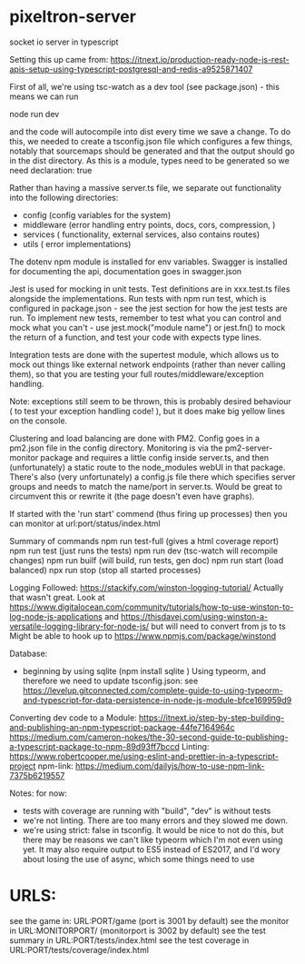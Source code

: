 # pixeltron-server
socket io server in typescript


Setting this up came from: https://itnext.io/production-ready-node-js-rest-apis-setup-using-typescript-postgresql-and-redis-a9525871407

First of all, we're using tsc-watch as a dev tool (see package.json) - this means we can run 

node run dev

and the code will autocompile into dist every time we save a change. To do this, we needed to create a tsconfig.json file which configures a few things, notably that sourcemaps should be generated and that the output should go in the dist directory.
As this is a module, types need to be generated so we need declaration: true

Rather than having a massive server.ts file, we separate out functionality into the following directories:
- config (config variables for the system)
- middleware (error handling entry points, docs, cors, compression, )
- services ( functionality, external services, also contains routes)
- utils ( error implementations)

The dotenv npm module is installed for env variables.
Swagger is installed for documenting the api, documentation goes in swagger.json

Jest is used for mocking in unit tests. Test definitions are in xxx.test.ts files alongside the implementations. Run tests with npm run test, which is configured in package.json - see the jest section for how the jest tests are run. To implement new tests, remember to test what you can control and mock what you can't - use jest.mock("module name") or jest.fn() to mock the return of a function, and test your code with expects type lines.

Integration tests are done with the supertest module, which allows us to mock out things like external network endpoints (rather than never calling them), so that you are testing your full routes/middleware/exception handling.

Note: exceptions still seem to be thrown, this is probably desired behaviour ( to test your exception handling code! ), but it does make big yellow lines on the console.

Clustering and load balancing are done with PM2. Config goes in a pm2.json file in the config directory.
Monitoring is via the pm2-server-monitor package and requires a little config inside server.ts, and then
(unfortunately) a static route to the node_modules webUI in that package. There's also (very unfortunately) a
config.js file there which specifies server groups and needs to match the name/port in server.ts. Would be great to
circumvent this or rewrite it (the page doesn't even have graphs).

If started with the 'run start' commend (thus firing up processes) then you can monitor at url:port/status/index.html

Summary of commands
npm run test-full (gives a html coverage report)
npm run test (just runs the tests)
npm run dev (tsc-watch will recompile changes)
npm run builf (will build, run tests, gen doc)
npm run start (load balanced)
npx run stop (stop all started processes)

Logging
Followed: https://stackify.com/winston-logging-tutorial/
Actually that wasn't great.
Look at https://www.digitalocean.com/community/tutorials/how-to-use-winston-to-log-node-js-applications and https://thisdavej.com/using-winston-a-versatile-logging-library-for-node-js/ but will need to convert from js to ts
Might be able to hook up to https://www.npmjs.com/package/winstond

Database:
- beginning by using sqlite (npm install sqlite )
Using typeorm, and therefore we need to update tsconfig.json: see https://levelup.gitconnected.com/complete-guide-to-using-typeorm-and-typescript-for-data-persistence-in-node-js-module-bfce169959d9

Converting dev code to a Module:
https://itnext.io/step-by-step-building-and-publishing-an-npm-typescript-package-44fe7164964c
https://medium.com/cameron-nokes/the-30-second-guide-to-publishing-a-typescript-package-to-npm-89d93ff7bccd
Linting:
https://www.robertcooper.me/using-eslint-and-prettier-in-a-typescript-project
npm-link:
https://medium.com/dailyjs/how-to-use-npm-link-7375b6219557





Notes:
for now: 
- tests with coverage are running with "build", "dev" is without tests
- we're not linting. There are too many errors and they slowed me down.
- we're using strict: false in tsconfig. It would be nice to not do this, but there may be reasons we can't like typeorm which I'm not even using yet. It may also require output to ES5 instead of ES2017, and I'd wory about losing the use of async, which some things need to use

URLS:
=====
see the game in: URL:PORT/game (port is 3001 by default)
see the monitor in URL:MONITORPORT/ (monitorport is 3002 by default)
see the test summary in URL:PORT/tests/index.html
see the test coverage in URL:PORT/tests/coverage/index.html
